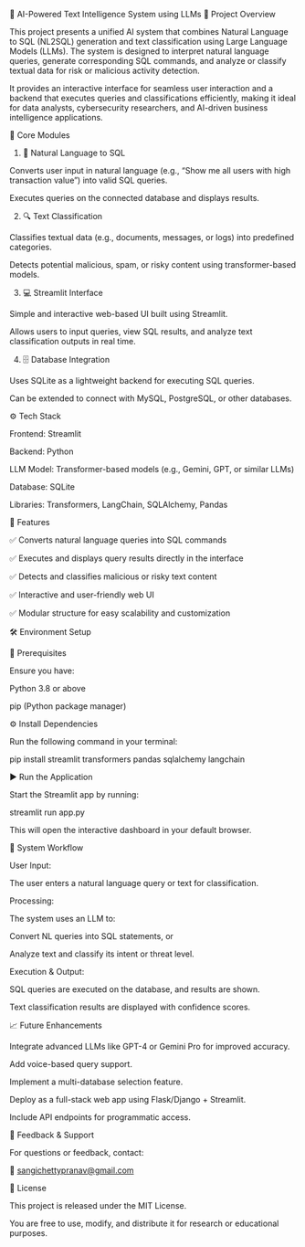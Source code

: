 🤖 AI-Powered Text Intelligence System using LLMs
📘 Project Overview

This project presents a unified AI system that combines Natural Language to SQL (NL2SQL) generation and text classification using Large Language Models (LLMs).
The system is designed to interpret natural language queries, generate corresponding SQL commands, and analyze or classify textual data for risk or malicious activity detection.

It provides an interactive interface for seamless user interaction and a backend that executes queries and classifications efficiently, making it ideal for data analysts, cybersecurity researchers, and AI-driven business intelligence applications.

🧩 Core Modules
1. 🧠 Natural Language to SQL

Converts user input in natural language (e.g., “Show me all users with high transaction value”) into valid SQL queries.

Executes queries on the connected database and displays results.

2. 🔍 Text Classification

Classifies textual data (e.g., documents, messages, or logs) into predefined categories.

Detects potential malicious, spam, or risky content using transformer-based models.

3. 💻 Streamlit Interface

Simple and interactive web-based UI built using Streamlit.

Allows users to input queries, view SQL results, and analyze text classification outputs in real time.

4. 🗄️ Database Integration

Uses SQLite as a lightweight backend for executing SQL queries.

Can be extended to connect with MySQL, PostgreSQL, or other databases.

⚙️ Tech Stack

Frontend: Streamlit

Backend: Python

LLM Model: Transformer-based models (e.g., Gemini, GPT, or similar LLMs)

Database: SQLite

Libraries: Transformers, LangChain, SQLAlchemy, Pandas

🚀 Features

✅ Converts natural language queries into SQL commands

✅ Executes and displays query results directly in the interface

✅ Detects and classifies malicious or risky text content

✅ Interactive and user-friendly web UI

✅ Modular structure for easy scalability and customization

🛠️ Environment Setup

🧩 Prerequisites

Ensure you have:

Python 3.8 or above

pip (Python package manager)

⚙️ Install Dependencies

Run the following command in your terminal:

pip install streamlit transformers pandas sqlalchemy langchain

▶️ Run the Application

Start the Streamlit app by running:

streamlit run app.py

This will open the interactive dashboard in your default browser.

🧠 System Workflow

User Input:

The user enters a natural language query or text for classification.

Processing:

The system uses an LLM to:

Convert NL queries into SQL statements, or

Analyze text and classify its intent or threat level.

Execution & Output:

SQL queries are executed on the database, and results are shown.

Text classification results are displayed with confidence scores.

📈 Future Enhancements

Integrate advanced LLMs like GPT-4 or Gemini Pro for improved accuracy.

Add voice-based query support.

Implement a multi-database selection feature.

Deploy as a full-stack web app using Flask/Django + Streamlit.

Include API endpoints for programmatic access.

💬 Feedback & Support

For questions or feedback, contact:

📧 sangichettypranav@gmail.com

🏁 License

This project is released under the MIT License.

You are free to use, modify, and distribute it for research or educational purposes.
